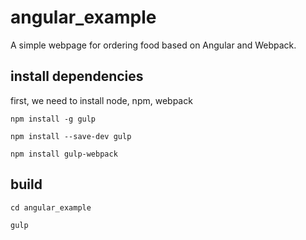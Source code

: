 # angular_example
A simple webpage for ordering food based on Angular and Webpack.

## install dependencies

first, we need to install node, npm, webpack

`npm install -g gulp`

`npm install --save-dev gulp`

`npm install gulp-webpack`

## build
`cd angular_example`

`gulp`

